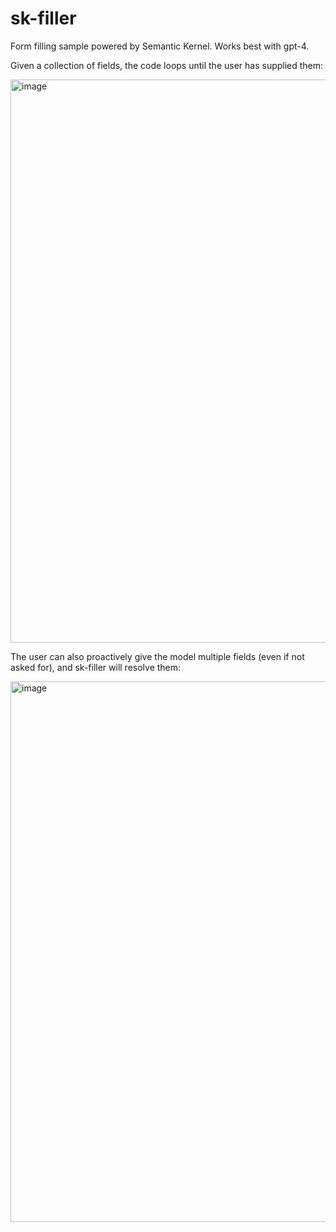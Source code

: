 # sk-filler
Form filling sample powered by Semantic Kernel. Works best with gpt-4.

Given a collection of fields, the code loops until the user has supplied them:

<img width="901" alt="image" src="https://github.com/craigomatic/sk-filler/assets/146438/2ceaca9f-ae7b-481f-9500-0b00b0f79246">

The user can also proactively give the model multiple fields (even if not asked for), and sk-filler will resolve them:

<img width="865" alt="image" src="https://github.com/craigomatic/sk-filler/assets/146438/705e596b-eba9-4f2d-a19f-c21799845b70">

